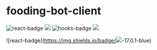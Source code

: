 # fooding-bot-client


![react-badge](https://img.shields.io/badge/react-17.0.1-blue) <img src="https://img.shields.io/badge/react-blue?style=flat-square&logo=React&logoColor=white"/>
![hooks-badge](https://img.shields.io/badge/hooks-17.0.1-orange) <img src="https://img.shields.io/badge/hooks-orange?style=flat-square&logo=Hexo&logoColor=white"/>

![react-badge](https://img.shields.io/badge/<img src="https://img.shields.io/badge/react-blue?style=flat-square&logo=React&logoColor=white"/>-17.0.1-blue)
